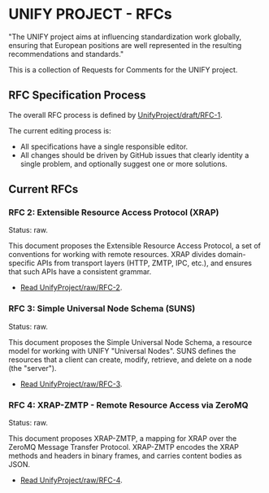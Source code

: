 # UNIFY PROJECT - RFCs

"The UNIFY project aims at influencing standardization work globally, ensuring that European positions are well represented in the resulting recommendations and standards."

This is a collection of Requests for Comments for the UNIFY project.

## RFC Specification Process

The overall RFC process is defined by [UnifyProject/draft/RFC-1](https://github.com/UnifyProject/RFC/blob/master/draft/rfc-1.md).

The current editing process is:

* All specifications have a single responsible editor.
* All changes should be driven by GitHub issues that clearly identity a single problem, and optionally suggest one or more solutions.

## Current RFCs

### RFC 2: Extensible Resource Access Protocol (XRAP)

Status: raw.

This document proposes the Extensible Resource Access Protocol, a set of conventions for working with remote resources. XRAP divides domain-specific APIs from transport layers (HTTP, ZMTP, IPC, etc.), and ensures that such APIs have a consistent grammar.

* [Read UnifyProject/raw/RFC-2](https://github.com/UnifyProject/RFC/blob/master/raw/rfc-2.md).

### RFC 3: Simple Universal Node Schema (SUNS)

Status: raw.

This document proposes the Simple Universal Node Schema, a resource model for working with UNIFY "Universal Nodes". SUNS defines the resources that a client can create, modify, retrieve, and delete on a node (the "server").

* [Read UnifyProject/raw/RFC-3](https://github.com/UnifyProject/RFC/blob/master/raw/rfc-3.md).

### RFC 4: XRAP-ZMTP - Remote Resource Access via ZeroMQ

Status: raw.

This document proposes XRAP-ZMTP, a mapping for XRAP over the ZeroMQ Message Transfer Protocol. XRAP-ZMTP encodes the XRAP methods and headers in binary frames, and carries content bodies as JSON.

* [Read UnifyProject/raw/RFC-4](https://github.com/UnifyProject/RFC/blob/master/raw/rfc-4.md).

